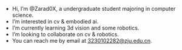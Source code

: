  - Hi, I’m @Zarad0X, a undergraduate student majoring in computer science.  
 - I’m interested in cv & embodied ai.
 - I’m currently learning  3d vision and some robotics.
 - I’m looking to collaborate on cv & robotics.
 - You can reach me by email at 3230102282@zju.edu.cn.


<!---
Zarad0X/Zarad0X is a ✨ special ✨ repository because its `README.md` (this file) appears on your GitHub profile.
You can click the Preview link to take a look at your changes.
--->
